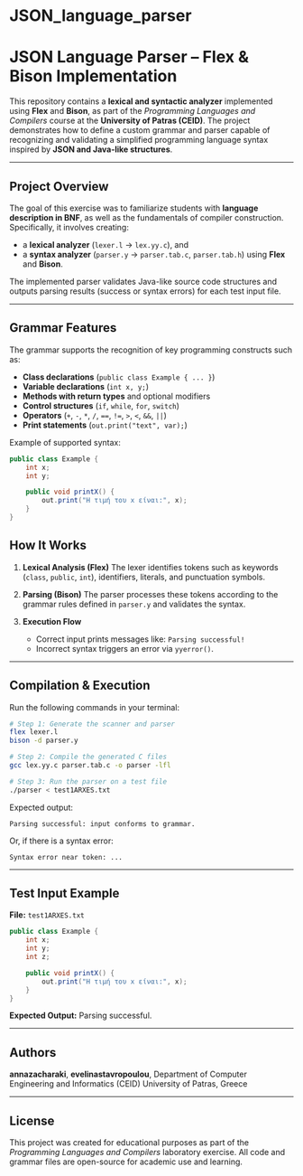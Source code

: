 # JSON_language_parser

# JSON Language Parser – Flex & Bison Implementation

This repository contains a **lexical and syntactic analyzer** implemented using **Flex** and **Bison**, as part of the *Programming Languages and Compilers* course at the **University of Patras (CEID)**. The project demonstrates how to define a custom grammar and parser capable of recognizing and validating a simplified programming language syntax inspired by **JSON and Java-like structures**.

---

## Project Overview

The goal of this exercise was to familiarize students with **language description in BNF**, as well as the fundamentals of compiler construction. Specifically, it involves creating:

* a **lexical analyzer** (`lexer.l` → `lex.yy.c`), and
* a **syntax analyzer** (`parser.y` → `parser.tab.c`, `parser.tab.h`)
  using **Flex** and **Bison**.

The implemented parser validates Java-like source code structures and outputs parsing results (success or syntax errors) for each test input file.

---


## Grammar Features

The grammar supports the recognition of key programming constructs such as:

* **Class declarations** (`public class Example { ... }`)
* **Variable declarations** (`int x, y;`)
* **Methods with return types** and optional modifiers
* **Control structures** (`if`, `while`, `for`, `switch`)
* **Operators** (`+`, `-`, `*`, `/`, `==`, `!=`, `>`, `<`, `&&`, `||`)
* **Print statements** (`out.print("text", var);`)

Example of supported syntax:

```java
public class Example {
    int x;
    int y;

    public void printX() {
        out.print("Η τιμή του x είναι:", x);
    }
}
```


##  How It Works

1. **Lexical Analysis (Flex)**
   The lexer identifies tokens such as keywords (`class`, `public`, `int`), identifiers, literals, and punctuation symbols.

2. **Parsing (Bison)**
   The parser processes these tokens according to the grammar rules defined in `parser.y` and validates the syntax.

3. **Execution Flow**

   * Correct input prints messages like: `Parsing successful!`
   * Incorrect syntax triggers an error via `yyerror()`.

---

##  Compilation & Execution

Run the following commands in your terminal:

```bash
# Step 1: Generate the scanner and parser
flex lexer.l
bison -d parser.y

# Step 2: Compile the generated C files
gcc lex.yy.c parser.tab.c -o parser -lfl

# Step 3: Run the parser on a test file
./parser < test1ARXES.txt
```

Expected output:

```
Parsing successful: input conforms to grammar.
```

Or, if there is a syntax error:

```
Syntax error near token: ...
```

---

##  Test Input Example

**File:** `test1ARXES.txt`

```java
public class Example {
    int x;
    int y;
    int z;

    public void printX() {
        out.print("Η τιμή του x είναι:", x);
    }
}
```

 **Expected Output:** Parsing successful.

---

##  Authors

**annazacharaki**,
**evelinastavropoulou**,
Department of Computer Engineering and Informatics (CEID)
University of Patras, Greece

---

## License

This project was created for educational purposes as part of the *Programming Languages and Compilers* laboratory exercise.
All code and grammar files are open-source for academic use and learning.


